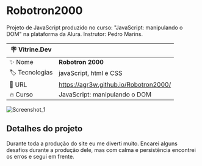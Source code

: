 # Robotron2000

Projeto de JavaScript produzido no curso: "JavaScript: manipulando o DOM" na plataforma da Alura. Instrutor: Pedro Marins.

| :placard: Vitrine.Dev |     |
| -------------  | --- |
| :sparkles: Nome        | **Robotron 2000**
| :label: Tecnologias | javaScript, html e CSS
| :rocket: URL         | https://agr3w.github.io/Robotron2000/
| :fire: Curso     | JavaScript: manipulando o DOM

<!-- Inserir imagem com a #vitrinedev ao final do link -->
![Screenshot_1](https://user-images.githubusercontent.com/91283681/216620976-e7c6b9e7-93a4-4c4d-b9c5-2a90f4fd57b9.png#vitrinedev)

## Detalhes do projeto

Durante toda a produção do site eu me diverti muito. Encarei alguns desafios durante a produção dele, mas com calma e persistência encontrei os erros e segui em frente.
